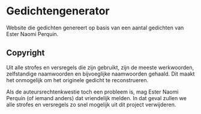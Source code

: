 
# Gedichtengenerator

Website die gedichten genereert op basis van een aantal gedichten van Ester Naomi Perquin.

## Copyright

Uit alle strofes en versregels die zijn gebruikt, zijn de meeste werkwoorden, zelfstandige naamwoorden en bijvoeglijke naamwoorden gehaald. Dit maakt het onmogelijk om het originele gedicht te reconstrueren.

Als de auteursrechtenkwestie toch een probleem is, mag Ester Naomi Perquin (of iemand anders) dat vriendelijk melden. In dat geval zullen we alle strofes en versregels zo snel mogelijk uit dit project verwijderen.
